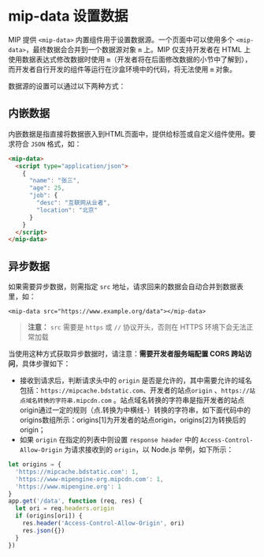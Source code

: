 # mip-data 设置数据

MIP 提供 `<mip-data>` 内置组件用于设置数据源。一个页面中可以使用多个 `<mip-data>`，最终数据会合并到一个数据源对象 `m` 上。MIP 仅支持开发者在 HTML 上使用数据表达式修改数据时使用 `m`（开发者将在后面修改数据的小节中了解到），而开发者自行开发的组件等运行在沙盒环境中的代码，将无法使用 `m` 对象。

数据源的设置可以通过以下两种方式：

## 内嵌数据

内嵌数据是指直接将数据嵌入到HTML页面中，提供给标签或自定义组件使用。要求符合 `JSON` 格式，如：

```html
<mip-data>
  <script type="application/json">
    {
      "name": "张三",
      "age": 25,
      "job": {
        "desc": "互联网从业者",
        "location": "北京"
      }
    }
  </script>
</mip-data>
```

## 异步数据

如果需要异步数据，则需指定 `src` 地址，请求回来的数据会自动合并到数据表里，如：

```
<mip-data src="https://www.example.org/data"></mip-data>
```

>**注意：**
> `src` 需要是 `https` 或 `//` 协议开头，否则在 HTTPS 环境下会无法正常加载

当使用这种方式获取异步数据时，请注意：**需要开发者服务端配置 CORS 跨站访问**，具体步骤如下：

- 接收到请求后，判断请求头中的 `origin` 是否是允许的，其中需要允许的域名包括：`https://mipcache.bdstatic.com`、开发者的站点`origin` 、`https://站点域名转换的字符串.mipcdn.com` 。站点域名转换的字符串是指开发者的站点origin通过一定的规则（点.转换为中横线-）转换的字符串，如下面代码中的origins数组所示：origins[1]为开发者的站点origin，origins[2]为转换后的 origin；
- 如果 `origin` 在指定的列表中则设置 `response header` 中的 `Access-Control-Allow-Origin` 为请求接收到的 `origin`，以 Node.js 举例，如下所示：

```javascript
let origins = {
  'https://mipcache.bdstatic.com': 1,
  'https://www-mipengine-org.mipcdn.com': 1,
  'https://www.mipengine.org': 1
}
app.get('/data', function (req, res) {
  let ori = req.headers.origin
  if (origins[ori]) {
    res.header('Access-Control-Allow-Origin', ori)
    res.json({})
  }
})
```